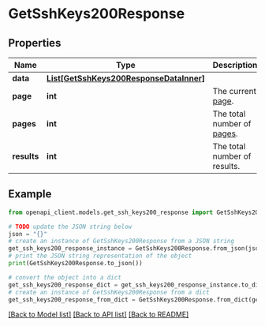 # GetSshKeys200Response


## Properties

Name | Type | Description | Notes
------------ | ------------- | ------------- | -------------
**data** | [**List[GetSshKeys200ResponseDataInner]**](GetSshKeys200ResponseDataInner.md) |  | [optional] 
**page** | **int** | The current [page](https://techdocs.akamai.com/linode-api/reference/pagination). | [optional] [readonly] 
**pages** | **int** | The total number of [pages](https://techdocs.akamai.com/linode-api/reference/pagination). | [optional] [readonly] 
**results** | **int** | The total number of results. | [optional] [readonly] 

## Example

```python
from openapi_client.models.get_ssh_keys200_response import GetSshKeys200Response

# TODO update the JSON string below
json = "{}"
# create an instance of GetSshKeys200Response from a JSON string
get_ssh_keys200_response_instance = GetSshKeys200Response.from_json(json)
# print the JSON string representation of the object
print(GetSshKeys200Response.to_json())

# convert the object into a dict
get_ssh_keys200_response_dict = get_ssh_keys200_response_instance.to_dict()
# create an instance of GetSshKeys200Response from a dict
get_ssh_keys200_response_from_dict = GetSshKeys200Response.from_dict(get_ssh_keys200_response_dict)
```
[[Back to Model list]](../README.md#documentation-for-models) [[Back to API list]](../README.md#documentation-for-api-endpoints) [[Back to README]](../README.md)


